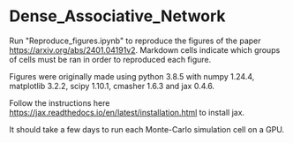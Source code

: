 # Dense_Associative_Network
Run "Reproduce_figures.ipynb" to reproduce the figures of the paper https://arxiv.org/abs/2401.04191v2. 
Markdown cells indicate which groups of cells must be ran in order to reproduced each figure.

Figures were originally made using python 3.8.5 with numpy 1.24.4, matplotlib 3.2.2, scipy 1.10.1, cmasher 1.6.3 and jax 0.4.6.

Follow the instructions here https://jax.readthedocs.io/en/latest/installation.html to install jax.

It should take a few days to run each Monte-Carlo simulation cell on a GPU.

